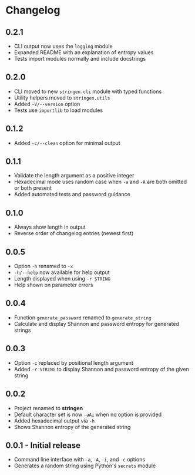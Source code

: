 # Changelog
## 0.2.1
- CLI output now uses the ``logging`` module
- Expanded README with an explanation of entropy values
- Tests import modules normally and include docstrings

## 0.2.0
- CLI moved to new ``stringen.cli`` module with typed functions
- Utility helpers moved to ``stringen.utils``
- Added ``-V/--version`` option
- Tests use ``importlib`` to load modules

## 0.1.2
- Added `-c/--clean` option for minimal output

## 0.1.1
- Validate the length argument as a positive integer
- Hexadecimal mode uses random case when `-a` and `-A` are both omitted or both present
- Added automated tests and password guidance

## 0.1.0
- Always show length in output
- Reverse order of changelog entries (newest first)

## 0.0.5
- Option `-h` renamed to `-x`
- `-h/--help` now available for help output
- Length displayed when using `-r STRING`
- Help shown on parameter errors

## 0.0.4
- Function `generate_password` renamed to `generate_string`
- Calculate and display Shannon and password entropy for generated strings

## 0.0.3
- Option `-c` replaced by positional length argument
- Added `-r STRING` to display Shannon and password entropy of the given string

## 0.0.2
- Project renamed to **stringen**
- Default character set is now `-aAi` when no option is provided
- Added hexadecimal output via `-h`
- Shows Shannon entropy of the generated string

## 0.0.1 - Initial release
- Command line interface with `-a`, `-A`, `-i`, and `-c` options
- Generates a random string using Python's `secrets` module
